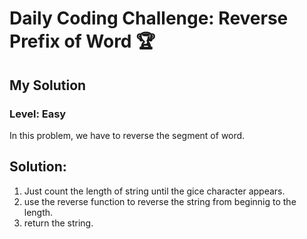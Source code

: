 # Daily Coding Challenge: Reverse Prefix of Word 🏆
## My Solution


### Level: Easy

In this problem, we have to reverse the segment of word.

## Solution:
1. Just count the length of string until the gice character appears.
2. use the reverse function to reverse the string from beginnig to the length.
3. return the string.
